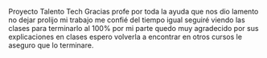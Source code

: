 Proyecto Talento Tech
Gracias profe por toda la ayuda que nos dio lamento no dejar prolijo mi trabajo me confié del tiempo igual seguiré viendo las clases para  terminarlo al 100% por mi parte quedo muy agradecido por sus explicaciones en clases espero volverla a encontrar en otros cursos le aseguro que lo terminare.
